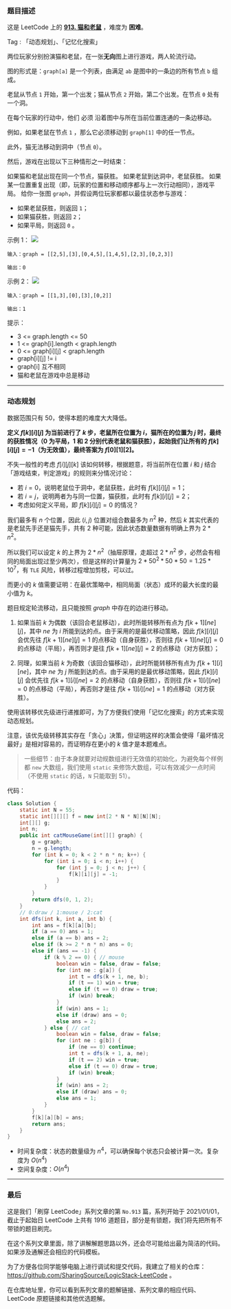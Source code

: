 ### 题目描述

这是 LeetCode 上的 **[913. 猫和老鼠](https://leetcode-cn.com/problems/cat-and-mouse/solution/gong-shui-san-xie-dong-tai-gui-hua-yun-y-0bx1/)** ，难度为 **困难**。

Tag : 「动态规划」、「记忆化搜索」



两位玩家分别扮演猫和老鼠，在一张**无向**图上进行游戏，两人轮流行动。

图的形式是：`graph[a]` 是一个列表，由满足 `ab` 是图中的一条边的所有节点 `b` 组成。

老鼠从节点 `1` 开始，第一个出发；猫从节点 `2` 开始，第二个出发。在节点 `0` 处有一个洞。

在每个玩家的行动中，他们 必须 沿着图中与所在当前位置连通的一条边移动。

例如，如果老鼠在节点 `1` ，那么它必须移动到 `graph[1]` 中的任一节点。

此外，猫无法移动到洞中（节点 `0`）。

然后，游戏在出现以下三种情形之一时结束：

如果猫和老鼠出现在同一个节点，猫获胜。
如果老鼠到达洞中，老鼠获胜。
如果某一位置重复出现（即，玩家的位置和移动顺序都与上一次行动相同），游戏平局。
给你一张图 `graph`，并假设两位玩家都都以最佳状态参与游戏：
* 如果老鼠获胜，则返回 `1`；
* 如果猫获胜，则返回 `2`；
* 如果平局，则返回 `0` 。

示例 1：
![](https://assets.leetcode.com/uploads/2020/11/17/cat1.jpg)
```
输入：graph = [[2,5],[3],[0,4,5],[1,4,5],[2,3],[0,2,3]]

输出：0
```
示例 2：
![](https://assets.leetcode.com/uploads/2020/11/17/cat2.jpg)
```
输入：graph = [[1,3],[0],[3],[0,2]]

输出：1
```

提示：
* 3 <= graph.length <= 50
* 1 <= graph[i].length < graph.length
* 0 <= graph[i][j] < graph.length
* graph[i][j] != i
* graph[i] 互不相同
* 猫和老鼠在游戏中总是移动

---

### 动态规划

数据范围只有 $50$，使得本题的难度大大降低。

**定义 $f[k][i][j]$ 为当前进行了 $k$ 步，老鼠所在位置为 $i$，猫所在的位置为 $j$ 时，最终的获胜情况（$0$ 为平局，$1$ 和 $2$ 分别代表老鼠和猫获胜），起始我们让所有的 $f[k][i][j] = -1$（为无效值），最终答案为 $f[0][1][2]$。**

不失一般性的考虑 $f[i][j][k]$ 该如何转移，根据题意，将当前所在位置 $i$ 和 $j$ 结合「游戏结束，判定游戏」的规则来分情况讨论：

* 若 $i = 0$，说明老鼠位于洞中，老鼠获胜，此时有 $f[k][i][j] = 1$；
* 若 $i = j$，说明两者为与同一位置，猫获胜，此时有 $f[k][i][j] = 2$；
* 考虑如何定义平局，即 $f[k][i][j] = 0$ 的情况？

我们最多有 $n$ 个位置，因此 $(i, j)$ 位置对组合数最多为 $n^2$ 种，然后 $k$ 其实代表的是老鼠先手还是猫先手，共有 $2$ 种可能，因此状态数量数据有明确上界为 $2 * n^2$。

所以我们可以设定 $k$ 的上界为 $2 * n^2$（抽屉原理，走超过 $2 * n^2$ 步，必然会有相同的局面出现过至少两次），但是这样的计算量为 $2 * 50^2 * 50 * 50 = 1.25 * 10^7$，有 `TLE` 风险，转移过程增加剪枝，可以过。

而更小的 $k$ 值需要证明：在最优策略中，相同局面（状态）成环的最大长度的最小值为 $k$。

题目规定轮流移动，且只能按照 $graph$ 中存在的边进行移动。

1. 如果当前 $k$ 为偶数（该回合老鼠移动），此时所能转移所有点为 $f[k + 1][ne][j]$，其中 $ne$ 为 $i$ 所能到达的点。由于采用的是最优移动策略，因此 $f[k][i][j]$ 会优先往 $f[k + 1][ne][j] = 1$ 的点移动（自身获胜），否则往 $f[k + 1][ne][j] = 0$ 的点移动（平局），再否则才是往 $f[k + 1][ne][j] = 2$ 的点移动（对方获胜）；

2. 同理，如果当前 $k$ 为奇数（该回合猫移动），此时所能转移所有点为 $f[k + 1][i][ne]$，其中 $ne$ 为 $j$ 所能到达的点。由于采用的是最优移动策略，因此 $f[k][i][j]$ 会优先往 $f[k + 1][i][ne] = 2$ 的点移动（自身获胜），否则往 $f[k + 1][i][ne] = 0$ 的点移动（平局），再否则才是往 $f[k + 1][i][ne] = 1$ 的点移动（对方获胜）。

使用该转移优先级进行递推即可，为了方便我们使用「记忆化搜索」的方式来实现动态规划。

注意，该优先级转移其实存在「贪心」决策，但证明这样的决策会使得「最坏情况最好」是相对容易的，而证明存在更小的 $k$ 值才是本题难点。

> 一些细节：由于本身就要对动规数组进行无效值的初始化，为避免每个样例都 `new` 大数组，我们使用 `static` 来修饰大数组，可以有效减少一点时间（不使用 `static` 的话，`N` 只能取到 $51$）。

代码：
```java
class Solution {
    static int N = 55;
    static int[][][] f = new int[2 * N * N][N][N];
    int[][] g;
    int n;
    public int catMouseGame(int[][] graph) {
        g = graph;
        n = g.length;
        for (int k = 0; k < 2 * n * n; k++) {
            for (int i = 0; i < n; i++) {
                for (int j = 0; j < n; j++) {
                    f[k][i][j] = -1;
                }
            }
        }
        return dfs(0, 1, 2);
    }
    // 0:draw / 1:mouse / 2:cat
    int dfs(int k, int a, int b) {
        int ans = f[k][a][b];
        if (a == 0) ans = 1;
        else if (a == b) ans = 2;
        else if (k >= 2 * n * n) ans = 0;
        else if (ans == -1) {
            if (k % 2 == 0) { // mouse
                boolean win = false, draw = false;
                for (int ne : g[a]) {
                    int t = dfs(k + 1, ne, b);
                    if (t == 1) win = true;
                    else if (t == 0) draw = true;
                    if (win) break;
                }
                if (win) ans = 1;
                else if (draw) ans = 0;
                else ans = 2;
            } else { // cat
                boolean win = false, draw = false;
                for (int ne : g[b]) {
                    if (ne == 0) continue;
                    int t = dfs(k + 1, a, ne);
                    if (t == 2) win = true;
                    else if (t == 0) draw = true;
                    if (win) break;
                }
                if (win) ans = 2;
                else if (draw) ans = 0;
                else ans = 1;
            }
        }
        f[k][a][b] = ans;
        return ans;
    }
}
```
* 时间复杂度：状态的数量级为 $n^4$，可以确保每个状态只会被计算一次。复杂度为 $O(n^4)$
* 空间复杂度：$O(n^4)$

---

### 最后

这是我们「刷穿 LeetCode」系列文章的第 `No.913` 篇，系列开始于 2021/01/01，截止于起始日 LeetCode 上共有 1916 道题目，部分是有锁题，我们将先把所有不带锁的题目刷完。

在这个系列文章里面，除了讲解解题思路以外，还会尽可能给出最为简洁的代码。如果涉及通解还会相应的代码模板。

为了方便各位同学能够电脑上进行调试和提交代码，我建立了相关的仓库：https://github.com/SharingSource/LogicStack-LeetCode 。

在仓库地址里，你可以看到系列文章的题解链接、系列文章的相应代码、LeetCode 原题链接和其他优选题解。

